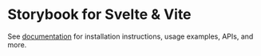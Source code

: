 # Storybook for Svelte & Vite

See [documentation](https://storybook.js.org/docs/8.0/get-started/svelte-vite?renderer=svelte) for installation instructions, usage examples, APIs, and more.
